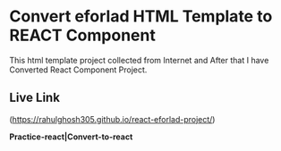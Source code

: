 # Convert eforlad HTML Template to REACT Component 

This html template project collected from Internet and After that I have Converted React Component Project.
## Live Link 
(https://rahulghosh305.github.io/react-eforlad-project/)

**Practice-react|Convert-to-react**